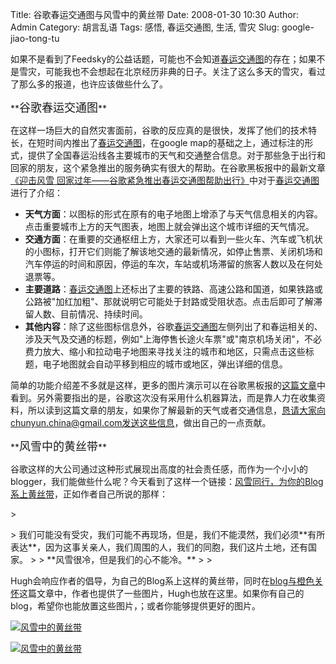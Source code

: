Title: 谷歌春运交通图与风雪中的黄丝带
Date: 2008-01-30 10:30
Author: Admin
Category: 胡言乱语
Tags: 感悟, 春运交通图, 生活, 雪灾
Slug: google-jiao-tong-tu

如果不是看到了Feedsky的公益话题，可能也不会知道[春运交通图][]的存在；如果不是雪灾，可能我也不会想起在北京经历非典的日子。关注了这么多天的雪灾，看过了那么多的报道，也许应该做些什么了。

</p>
**<font size="+1">谷歌春运交通图</font>**

在这样一场巨大的自然灾害面前，谷歌的反应真的是很快，发挥了他们的技术特长，在短时间内推出了[春运交通图][]，在google
map的基础之上，通过标注的形式，提供了全国春运沿线各主要城市的天气和交通整合信息。对于那些急于出行和回家的朋友，这个紧急推出的服务确实有很大的帮助。在谷歌黑板报中的最新文章[《迎击风雪
回家过年——谷歌紧急推出春运交通图帮助出行》][]中对于[春运交通图][]进行了介绍：

</p>

-   **天气方面**：以图标的形式在原有的电子地图上增添了与天气信息相关的内容。点击重要城市上方的天气图表，地图上就会弹出这个城市详细的天气情况。
-   **交通方面**：在重要的交通枢纽上方，大家还可以看到一些火车、汽车或飞机状的小图标，打开它们则能了解该地交通的最新情况，如停止售票、关闭机场和汽车停运的时间和原因，停运的车次，车站或机场滞留的旅客人数以及在何处退票等。
-   **主要道路**：[春运交通图][]上还标出了主要的铁路、高速公路和国道，如果铁路或公路被"加红加粗"、那就说明它可能处于封路或受阻状态。点击后即可了解滞留人数、目前情况、持续时间。
-   **其他内容**：除了这些图标信息外，谷歌[春运交通图][]左侧列出了和春运相关的、涉及天气及交通的标题，例如"上海停售长途火车票"或"南京机场关闭"，不必费力放大、缩小和拉动电子地图来寻找关注的城市和地区，只需点击这些标题，电子地图就会自动平移到相应的城市或地区，弹出详细的信息。

</p>

简单的功能介绍差不多就是这样，更多的图片演示可以在谷歌黑板报的[这篇文章][《迎击风雪
回家过年——谷歌紧急推出春运交通图帮助出行》]中看到。另外需要指出的是，谷歌这次没有采用什么机器算法，而是靠人力在收集资料，所以读到这篇文章的朋友，如果你了解最新的天气或者交通信息，恳请大家向chunyun.china@gmail.com发送这些信息，做出自己的一点贡献。

</p>
**<font size="+1">风雪中的黄丝带</font>**

谷歌这样的大公司通过这种形式展现出高度的社会责任感，而作为一个小小的blogger，我们能做些什么呢？今天看到了这样一个链接：[风雪同行，为你的Blog系上黄丝带][]，正如作者自己所说的那样：

</p>
<p>
> </p>
> 我们可能没有受灾，我们可能不再现场，但是，我们不能漠然，我们必须**有所表达**，因为这事关亲人，我们周围的人，我们的同胞，我们这片土地，还有国家。
>
> **风雪很冷，但是我们的心不能冷。**
>
> <p>

</p>

Hugh会响应作者的倡导，为自己的Blog系上这样的黄丝带，同时在[blog与橙色关怀][]这篇文章中，作者也提供了一些图片，Hugh也放在这里。如果你有自己的blog，希望你也能放置这些图片，；或者你能够提供更好的图片。

</p>

[![风雪中的黄丝带][]][风雪同行，为你的Blog系上黄丝带]

</p>

[![风雪中的黄丝带][1]][blog与橙色关怀]

</p>

  [春运交通图]: http://ditu.google.cn/maps/ms?ie=UTF8&hl=zh-CN&msa=0&msid=103690794584561935323.000444d42827f675f889b&ll=30.050077,115.004883&spn=13.179936,19.775391&z=6&om=0
  [《迎击风雪 回家过年——谷歌紧急推出春运交通图帮助出行》]: http://googlechinablog.com/2008/01/blog-post_30.html
  [风雪同行，为你的Blog系上黄丝带]: http://www.klogs.org/blog/2008/01/29/2008-yellow-ribbon/
  [blog与橙色关怀]: http://ofblog.com/60.html
  [风雪中的黄丝带]: http://www.quhuashuai.com/wp-content/uploads/2008/01/s.jpg
  [1]: http://www.quhuashuai.com/wp-content/uploads/2008/01/os4.jpg
